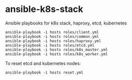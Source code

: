 # ansible-k8s-stack
Ansible playbooks for k8s stack, haproxy, etcd, kubernetes

```
ansible-playbook -i hosts roles/client.yml 
ansible-playbook -i hosts roles/common.yml 
ansible-playbook -i hosts roles/haproxy.yml 
ansible-playbook -i hosts roles/etcd.yml
ansible-playbook -i hosts roles/k8s_master.yml
ansible-playbook -i hosts roles/k8s_worker.yml
```

To reset etcd and kubernetes nodes:
```
ansible-playbook -i hosts reset.yml
```
